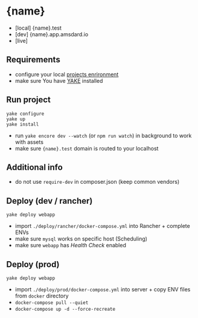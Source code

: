 {name}
========================
* [local] {name}.test
* [dev] {name}.app.amsdard.io
* [live] 

Requirements
---
 * configure your local [projects enrironment](https://bitbucket.org/as-docker/projects-environment)
 * make sure You have [YAKE](https://yake.amsdard.io/) installed


Run project
---
```
yake configure
yake up
yake install
```
* run `yake encore dev --watch` (or `npm run watch`) in background to work with assets
* make sure `{name}.test` domain is routed to your localhost


Additional info
---
* do not use `require-dev` in composer.json (keep common vendors)


Deploy (dev / rancher)
---
```
yake deploy webapp
```
* import `./deploy/rancher/docker-compose.yml` into Rancher + complete ENVs
* make sure `mysql` works on specific host (Scheduling)
* make sure `webapp` has *Health Check* enabled


Deploy (prod)
---
```
yake deploy webapp
```
* import `./deploy/prod/docker-compose.yml` into server + copy ENV files from `docker` directory
* `docker-compose pull --quiet`
* `docker-compose up -d --force-recreate`

